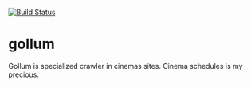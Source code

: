 [![Build Status](https://travis-ci.org/fernandoguedes/gollum.svg?branch=master)](https://travis-ci.org/fernandoguedes/gollum)

# gollum
Gollum is specialized crawler in cinemas sites. Cinema schedules is my precious.

